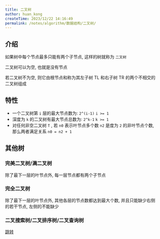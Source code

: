 ```yaml
---
title: 二叉树
author: huan_kong
createTime: 2023/12/22 14:16:49
permalink: /notes/algorithm/数据结构/二叉树/
---
```


## 介绍

如果树中每个节点最多只能有两个子节点, 这样的树就称为 `二叉树`

二叉树可以为空, 也就是没有节点

若二叉树不为空, 则它由根节点和称为其左子树 TL 和右子树 TR 的两个不相交的二叉树组成

## 特性

- 一个二叉树第 `i` 层的最大节点数为: `2^(i-1)` `i >= 1`
- 深度为 `k` 的二叉树有最大节点总数为: `2^k-1` `k >= 1`
- 对任何非空二叉树 `T` , 若 `n0` 表示叶节点多个数 `n2` 是度为 `2` 的非叶节点个数, 那么两者满足关系 `n0 = n2 + 1`

## 其他树

### 完美二叉树/满二叉树

除了最下一层的叶节点外, 每一层节点都有两个子节点

### 完全二叉树

除了最下一层的叶节点外, 其他各层的节点数都达到最大个数, 并且只能缺少右侧的若干节点, 左侧的不能缺少

### 二叉搜索树/二叉排序树/二叉查询树

[跳转](./12.二叉搜索树.md)
